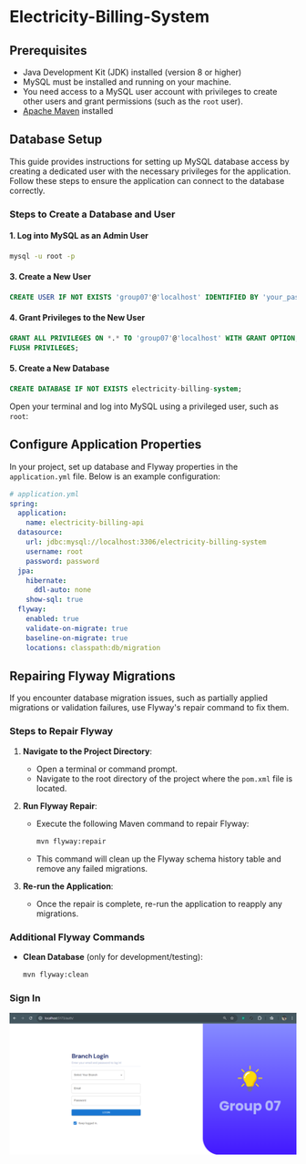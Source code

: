 # Electricity-Billing-System

## Prerequisites

- Java Development Kit (JDK) installed (version 8 or higher)
- MySQL must be installed and running on your machine.
- You need access to a MySQL user account with privileges to create other users and grant permissions (such as the `root` user).
- [Apache Maven](https://maven.apache.org/) installed


## Database Setup

This guide provides instructions for setting up MySQL database access by creating a dedicated user with the necessary privileges for the application. Follow these steps to ensure the application can connect to the database correctly.

### Steps to Create a Database and User

#### 1. Log into MySQL as an Admin User

```bash
mysql -u root -p
```

#### 3. Create a New User
```sql
CREATE USER IF NOT EXISTS 'group07'@'localhost' IDENTIFIED BY 'your_password';
```

#### 4. Grant Privileges to the New User
```sql
GRANT ALL PRIVILEGES ON *.* TO 'group07'@'localhost' WITH GRANT OPTION;
FLUSH PRIVILEGES;
```

#### 5. Create a New Database
```sql
CREATE DATABASE IF NOT EXISTS electricity-billing-system;
```

Open your terminal and log into MySQL using a privileged user, such as `root`:

## Configure Application Properties

In your project, set up database and Flyway properties in the `application.yml` file. Below is an example configuration:

```yaml
# application.yml
spring:
  application:
    name: electricity-billing-api
  datasource:
    url: jdbc:mysql://localhost:3306/electricity-billing-system
    username: root
    password: password
  jpa:
    hibernate:
      ddl-auto: none
    show-sql: true
  flyway:
    enabled: true
    validate-on-migrate: true
    baseline-on-migrate: true
    locations: classpath:db/migration


```
## Repairing Flyway Migrations

If you encounter database migration issues, such as partially applied migrations or validation failures, use Flyway's repair command to fix them.

### Steps to Repair Flyway

1. **Navigate to the Project Directory**:
    - Open a terminal or command prompt.
    - Navigate to the root directory of the project where the `pom.xml` file is located.

2. **Run Flyway Repair**:
    - Execute the following Maven command to repair Flyway:
      ```bash
      mvn flyway:repair
      ```
    - This command will clean up the Flyway schema history table and remove any failed migrations.

3. **Re-run the Application**:
    - Once the repair is complete, re-run the application to reapply any migrations.

### Additional Flyway Commands

- **Clean Database** (only for development/testing):
  ```bash
  mvn flyway:clean
   ```
### Sign In

![sign-in](images/sign.png)

